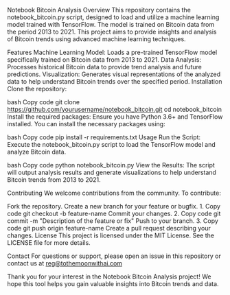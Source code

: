 Notebook Bitcoin Analysis
Overview
This repository contains the notebook_bitcoin.py script, designed to load and utilize a machine learning model trained with TensorFlow. The model is trained on Bitcoin data from the period 2013 to 2021. 
This project aims to provide insights and analysis of Bitcoin trends using advanced machine learning techniques.

Features
Machine Learning Model: Loads a pre-trained TensorFlow model specifically trained on Bitcoin data from 2013 to 2021.
Data Analysis: Processes historical Bitcoin data to provide trend analysis and future predictions.
Visualization: Generates visual representations of the analyzed data to help understand Bitcoin trends over the specified period.
Installation
Clone the repository:

bash
Copy code
git clone https://github.com/yourusername/notebook_bitcoin.git
cd notebook_bitcoin
Install the required packages:
Ensure you have Python 3.6+ and TensorFlow installed. You can install the necessary packages using:

bash
Copy code
pip install -r requirements.txt
Usage
Run the Script:
Execute the notebook_bitcoin.py script to load the TensorFlow model and analyze Bitcoin data.

bash
Copy code
python notebook_bitcoin.py
View the Results:
The script will output analysis results and generate visualizations to help understand Bitcoin trends from 2013 to 2021.

Contributing
We welcome contributions from the community. To contribute:

Fork the repository.
Create a new branch for your feature or bugfix.
1.
Copy code
git checkout -b feature-name
Commit your changes.
2.
Copy code
git commit -m "Description of the feature or fix"
Push to your branch.
3.
Copy code
git push origin feature-name
Create a pull request describing your changes.
License
This project is licensed under the MIT License. See the LICENSE file for more details.

Contact
For questions or support, please open an issue in this repository or contact us at reg@tothemoonwithai.com

Thank you for your interest in the Notebook Bitcoin Analysis project! We hope this tool helps you gain valuable insights into Bitcoin trends and data.
